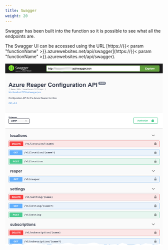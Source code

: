 ```yaml
---
title: Swagger
weight: 20
---
```


Swagger has been built into the function so it is possible to see what all the endpoints are.

The Swagger UI can be accessed using the URL [https://{{< param "functionName" >}}.azurewebsites.net/api/swagger](https://{{< param "functionName" >}}.azurewebsites.net/api/swagger).

![Swagger UI](/images/swagger.png)


